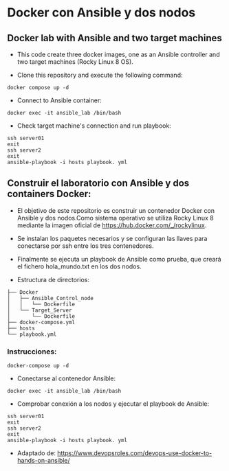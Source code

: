 # Docker con Ansible y dos nodos
## Docker lab with Ansible and two target machines
- This code create three docker images, one as an Ansible controller and two target machines (Rocky Linux 8 OS).
  
- Clone this repository and execute the following command:
  
`docker compose up -d`

- Connect to Ansible container:
```
docker exec -it ansible_lab /bin/bash
```
- Check target machine's connection and run playbook:
```
ssh server01
exit
ssh server2
exit
ansible-playbook -i hosts playbook. yml
```

## Construir el laboratorio con Ansible y dos containers Docker:
- El objetivo de este repositorio es construir un contenedor Docker con Ansible y dos nodos.Como sistema operativo se utiliza Rocky Linux 8 mediante la imagen oficial de <https://hub.docker.com/_/rockylinux>.
- Se instalan los paquetes necesarios y se configuran las llaves para conectarse por ssh entre los tres contenedores.
- Finalmente se ejecuta un playbook de Ansible como prueba, que creará el fichero hola_mundo.txt en los dos nodos. 

- Estructura de directorios:
```
├── Docker
│   ├── Ansible_Control_node
│   │   └── Dockerfile
│   └── Target_Server
│       └── Dockerfile
├── docker-compose.yml
├── hosts
└── playbook.yml
```

### Instrucciones:
```
docker-compose up -d
```
- Conectarse al contenedor Ansible:
```
docker exec -it ansible_lab /bin/bash
```
- Comprobar conexión a los nodos y ejecutar el playbook de Ansible:
```
ssh server01
exit
ssh server2
exit
ansible-playbook -i hosts playbook. yml
```
  
- Adaptado de: <https://www.devopsroles.com/devops-use-docker-to-hands-on-ansible/> 
  

